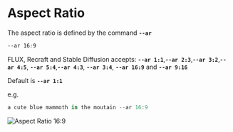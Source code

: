 # Aspect Ratio


The aspect ratio is defined by the command **`--ar`**

```css
--ar 16:9
```

FLUX, Recraft and Stable Diffusion accepts: **`--ar 1:1`**,**`--ar 2:3`**,**`--ar 3:2`**,**`--ar 4:5`**,
**`--ar 5:4`**,**`--ar 4:3`**, **`--ar 3:4`**, **`--ar 16:9`** and **`--ar 9:16`**

Default is **`--ar 1:1`**

e.g.

```jsx
a cute blue mammoth in the moutain --ar 16:9
```

![Aspect Ratio 16:9](./blue_mammoth_FLUX.png)